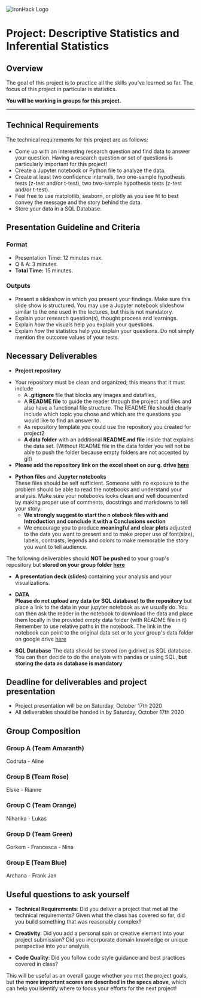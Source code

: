  ![IronHack Logo](https://s3-eu-west-1.amazonaws.com/ih-materials/uploads/upload_d5c5793015fec3be28a63c4fa3dd4d55.png)

# Project: Descriptive Statistics and Inferential Statistics

## Overview

The goal of this project is to practice all the skills you've learned so far. The focus of this project in particular is statistics. 

**You will be working in groups for this project.**

---

## Technical Requirements

The technical requirements for this project are as follows:

- Come up with an interesting research question and find data to answer your question. Having a research question or set of questions is particularly important for this project! 
- Create a Jupyter notebook or Python file to analyze the data.
 - Create at least two confidence intervals, two one-sample hypothesis tests (z-test and/or t-test), two two-sample hypothesis tests (z-test and/or t-test). 
 - Feel free to use matplotlib, seaborn, or plotly as you see fit to best convey
   the message and the story behind the data.
- Store your data in a SQL Database. 

## Presentation Guideline and Criteria

### Format

* Presentation Time: 12 minutes max.
* Q & A: 3 minutes.
* **Total Time:** 15 minutes.

### Outputs

* Present a slideshow in which you present your findings. Make sure this slide show is structured. You may use a Jupyter notebook slideshow similar to the one used in the lectures, but this is not mandatory.  
* Explain your research question(s), thought process and learnings. 
* Explain *how* the visuals help you explain your questions. 
* Explain *how* the statistics help you explain your questions. Do not simply mention the outcome values of your tests. 

## Necessary Deliverables

* **Project repository** 
 - Your repository must be clean and organized; this means that it must include  
   - A **.gitignore**  file that blocks any images and datafiles, 
   - A **README file** to guide the reader through the project and files and also have a functional file structure. The README file should clearly include which topic you chose and which are the questions you would like to find an answer to. 
   - As  repository template you could use the repository you created  for project2
   - **A data folder** with an additional **README.md file** inside that explains the data set. (Without README file in the data folder you will not be able to push the folder because empty folders are not accepted by git)
  - **Please add the repository link on the excel sheet on our g. drive [here](https://drive.google.com/open?id=1Q5Ao2rJbzb4KVvby3foPwla-CGxipLWr)**

* **Python files** and **Jupyter notebooks**<br>
These files should be self sufficient. Someone with no exposure to the problem should be able to read the notebooks and understand your analysis. Make sure your notebooks looks clean and well documented by making proper use of comments, docstrings and markdowns to tell your story. 
  -  **We strongly suggest to start the n otebook files with and Introduction and conclude it with a Conclusions section**
  - We encourage you to produce **meaningful and clear plots** adjusted to the data you want to present and to make proper use of   font(size), labels, contrasts, legends  and colors to make memorable the story you want to tell audience.


The following deliverables should **NOT be pushed** to your group's repository
but **stored on your group folder [here](https://drive.google.com/drive/folders/1zIDpffMj5iQ5xKKGV3nSKM38buvRM6jp?usp=sharing)**

- **A presentation deck (slides)** containing your analysis and your visualizations.
- **DATA <br>
Please do not upload any data (or SQL database) to the repository** but place a link to the data in your jupyter notebook as we usually do. You can then ask the reader in the notebook to download the data and place them locally in the provided empty data folder (with README file in it) Remember to use relative paths in the notebook. The link in the notebook can point to the original data set or to your group's data folder on google drive [here](https://drive.google.com/drive/folders/1zIDpffMj5iQ5xKKGV3nSKM38buvRM6jp?usp=sharing) <br>

- **SQL Database**
The data should be stored (on g.drive) as SQL database. You can then decide to do the analysis with pandas or  using SQL, **but storing the data as database is mandatory**
 

## Deadline for deliverables and project presentation

- Project presentation will be on Saturday, October 17th 2020
- All deliverables should  be handed in by Saturday, October 17th 2020


## Group Composition

### Group A (Team Amaranth)

Codruta - Aline 

### Group B (Team Rose)

Elske - Rianne

### Group C (Team Orange)

Niharika - Lukas

### Group D (Team Green)

Gorkem - Francesca - Nina 

### Group E (Team Blue)

Archana - Frank Jan 


## Useful questions to ask yourself

* __Technical Requirements__: Did you deliver a project that met all the technical requirements? Given what the class has covered so far, did you build something that was reasonably complex?

* __Creativity__: Did you add a personal spin or creative element into your project submission? Did you incorporate domain knowledge or unique perspective into your analysis

* __Code Quality__: Did you follow code style guidance and best practices covered in class?


This will be useful as an overall gauge whether you met the project goals, but __the more important scores are described in the specs above__, which can help you identify where to focus your efforts for the next project!
